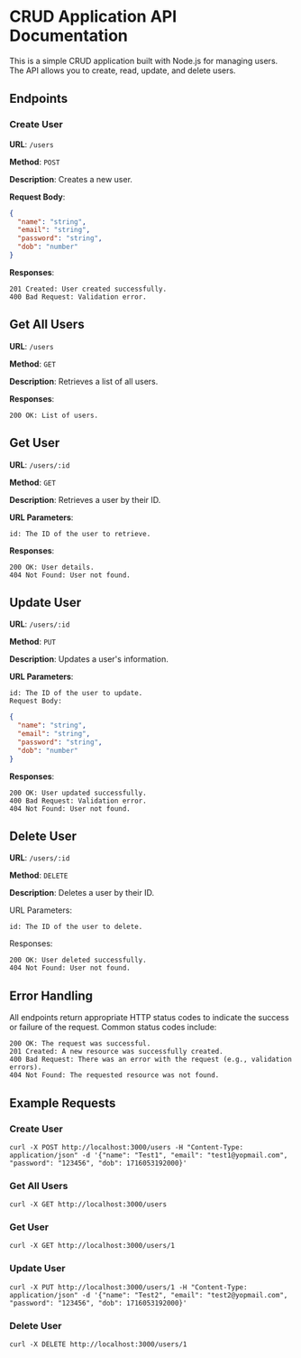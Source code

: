 # CRUD Application API Documentation

This is a simple CRUD application built with Node.js for managing users. The API allows you to create, read, update, and delete users.

## Endpoints

### Create User

**URL**: `/users`

**Method**: `POST`

**Description**: Creates a new user.

**Request Body**:
```json
{
  "name": "string",
  "email": "string",
  "password": "string",
  "dob": "number"
}
```
**Responses**:
```
201 Created: User created successfully.
400 Bad Request: Validation error.
```

## Get All Users

**URL**: `/users`

**Method**: `GET`

**Description**: Retrieves a list of all users.

**Responses**:
```
200 OK: List of users.
```

## Get User

**URL**: `/users/:id`

**Method**: `GET`

**Description**: Retrieves a user by their ID.

**URL Parameters**:
```
id: The ID of the user to retrieve.
```

**Responses**:
```
200 OK: User details.
404 Not Found: User not found.
```

## Update User

**URL**: `/users/:id`

**Method**: `PUT`

**Description**: Updates a user's information.

**URL Parameters**:
```
id: The ID of the user to update.
Request Body:
```

```json
{
  "name": "string",
  "email": "string",
  "password": "string",
  "dob": "number"
}
```

**Responses**:
```
200 OK: User updated successfully.
400 Bad Request: Validation error.
404 Not Found: User not found.
```

## Delete User

**URL**: `/users/:id`

**Method**: `DELETE`

**Description**: Deletes a user by their ID.

URL Parameters:
```
id: The ID of the user to delete.
```

Responses:
```
200 OK: User deleted successfully.
404 Not Found: User not found.
```

## Error Handling
All endpoints return appropriate HTTP status codes to indicate the success or failure of the request. Common status codes include:
```
200 OK: The request was successful.
201 Created: A new resource was successfully created.
400 Bad Request: There was an error with the request (e.g., validation errors).
404 Not Found: The requested resource was not found.
```

## Example Requests

### Create User
```
curl -X POST http://localhost:3000/users -H "Content-Type: application/json" -d '{"name": "Test1", "email": "test1@yopmail.com", "password": "123456", "dob": 1716053192000}'
```

### Get All Users
```
curl -X GET http://localhost:3000/users
```

### Get User
```
curl -X GET http://localhost:3000/users/1
```

### Update User
```
curl -X PUT http://localhost:3000/users/1 -H "Content-Type: application/json" -d '{"name": "Test2", "email": "test2@yopmail.com", "password": "123456", "dob": 1716053192000}'
```

### Delete User
```
curl -X DELETE http://localhost:3000/users/1
```
